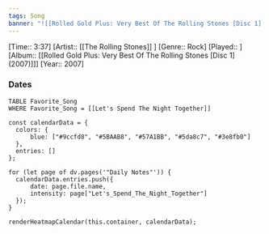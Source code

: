 ```yaml
---
tags: Song  
banner: "![[Rolled Gold Plus: Very Best Of The Rolling Stones [Disc 1] (2007).jpg]]"
---
```

[Time:: 3:37]
[Artist:: [[The Rolling Stones]] ]
[Genre:: Rock]
[Played:: ]
[Album:: [[Rolled Gold Plus: Very Best Of The Rolling Stones [Disc 1] (2007)]]]
[Year:: 2007]
### Dates
````dataview
TABLE Favorite_Song
WHERE Favorite_Song = [[Let's Spend The Night Together]]
````
  ```dataviewjs
const calendarData = { 
	colors: { 
		blue: ["#9ccfd8", "#5BAAB8", "#57A1BB", "#5da8c7", "#3e8fb0"] 
	}, 
	entries: [] 
}; 

for (let page of dv.pages('"Daily Notes"')) { 
	calendarData.entries.push({ 
		date: page.file.name, 
		intensity: page["Let's_Spend_The_Night_Together"]
	}); 
} 

renderHeatmapCalendar(this.container, calendarData);
```
